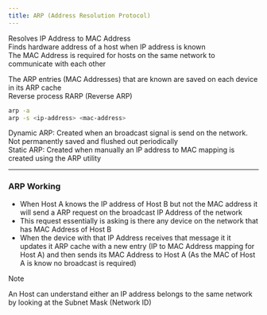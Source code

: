```yaml
---
title: ARP (Address Resolution Protocol)
---
```


Resolves IP Address to MAC Address  
Finds hardware address of a host when IP address is known  
The MAC Address is required for hosts on the same network to communicate with each other

The ARP entries (MAC Addresses) that are known are saved on each device in its ARP cache  
Reverse process RARP (Reverse ARP)

````bash
arp -a
arp -s <ip-address> <mac-address>
````

Dynamic ARP: Created when an broadcast signal is send on the network. Not permanently saved and flushed out periodically  
Static ARP: Created when manually an IP address to MAC mapping is created using the ARP utility

---

### ARP Working

* When Host A knows the IP address of Host B but not the MAC address it will send a ARP request on the broadcast IP Address of the network 
* This request essentially is asking is there any device on the network that has MAC Address of Host B
* When the device with that IP Address receives that message it it updates it ARP cache with a new entry (IP to MAC Address mapping for Host A) and then sends its MAC Address to Host A (As the MAC of Host A is know no broadcast is required)

 > [!NOTE]
 > An Host can understand either an IP address belongs to the same network by looking at the Subnet Mask (Network ID)